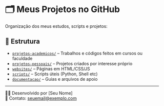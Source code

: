 # 🗂 Meus Projetos no GitHub

Organização dos meus estudos, scripts e projetos:

## 📁 Estrutura

- [`projetos-academicos/`](./projetos-academicos) – Trabalhos e códigos feitos em cursos ou faculdade
- [`projetos-pessoais/`](./projetos-pessoais) – Projetos criados por interesse próprio
- [`websites/`](./websites) – Páginas em HTML/CSS/JS
- [`scripts/`](./scripts) – Scripts úteis (Python, Shell etc)
- [`documentacao/`](./documentacao) – Guias e arquivos de apoio

---

🧑‍💻 Desenvolvido por [Seu Nome]  
📧 Contato: seuemail@exemplo.com
